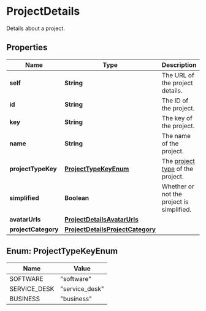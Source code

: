 

# ProjectDetails

Details about a project.

## Properties

| Name | Type | Description | Notes |
|------------ | ------------- | ------------- | -------------|
|**self** | **String** | The URL of the project details. |  [optional] [readonly] |
|**id** | **String** | The ID of the project. |  [optional] |
|**key** | **String** | The key of the project. |  [optional] [readonly] |
|**name** | **String** | The name of the project. |  [optional] [readonly] |
|**projectTypeKey** | [**ProjectTypeKeyEnum**](#ProjectTypeKeyEnum) | The [project type](https://confluence.atlassian.com/x/GwiiLQ#Jiraapplicationsoverview-Productfeaturesandprojecttypes) of the project. |  [optional] [readonly] |
|**simplified** | **Boolean** | Whether or not the project is simplified. |  [optional] [readonly] |
|**avatarUrls** | [**ProjectDetailsAvatarUrls**](ProjectDetailsAvatarUrls.md) |  |  [optional] |
|**projectCategory** | [**ProjectDetailsProjectCategory**](ProjectDetailsProjectCategory.md) |  |  [optional] |



## Enum: ProjectTypeKeyEnum

| Name | Value |
|---- | -----|
| SOFTWARE | &quot;software&quot; |
| SERVICE_DESK | &quot;service_desk&quot; |
| BUSINESS | &quot;business&quot; |




